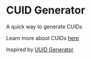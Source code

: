 # CUID Generator

A quick way to generate CUIDs

Learn more about CUIDs [here](https://github.com/ericelliott/cuid)

Inspired by [UUID Generator](https://www.raycast.com/jmaeso/uuid-generator)